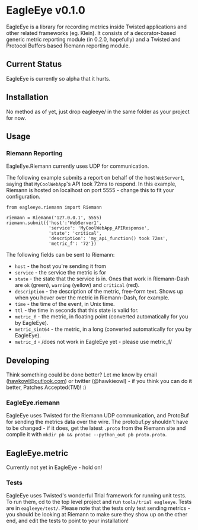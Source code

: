 # EagleEye v0.1.0

EagleEye is a library for recording metrics inside Twisted applications and other related frameworks (eg. Klein). It consists of a decorator-based generic metric reporting module (in 0.2.0, hopefully) and a Twisted and Protocol Buffers based Riemann reporting module.

## Current Status

EagleEye is currently so alpha that it hurts.

## Installation

No method as of yet, just drop eagleeye/ in the same folder as your project for now.

## Usage

### Riemann Reporting

EagleEye.Riemann currently uses UDP for communication. 

The following example submits a report on behalf of the host `WebServer1`, saying that `MyCoolWebApp`'s API took 72ms to respond. In this example, Riemann is hosted on localhost on port 5555 - change this to fit your configuration.

```
from eagleeye.riemann import Riemann

riemann = Riemann('127.0.0.1', 5555)
riemann.submit({'host':'WebServer1',
                'service': 'MyCoolWebApp_APIResponse',
                'state': 'critical',
                'description': 'my_api_function() took 72ms',
                'metric_f': '72'})
```

The following fields can be sent to Riemann:

* `host` - the host you're sending it from
* `service` - the service the metric is for
* `state` - the state that the service is in. Ones that work in Riemann-Dash are `ok` (green), `warning` (yellow) and `critical` (red).
* `description` - the description of the metric, free-form text. Shows up when you hover over the metric in Riemann-Dash, for example.
* `time` - the time of the event, in Unix time.
* `ttl` - the time in seconds that this state is valid for.
* `metric_f` - the metric, in floating point (converted automatically for you by EagleEye).
* `metric_sint64` - the metric, in a long (converted automatically for you by EagleEye).
* `metric_d` - /does not work in EagleEye yet - please use metric_f/

## Developing

Think something could be done better? Let me know by email (hawkowl@outlook.com) or twitter (@hawkieowl) - if you think you can do it better, Patches Accepted(TM)! :)

### EagleEye.riemann

EagleEye uses Twisted for the Riemann UDP communication, and ProtoBuf for sending the metrics data over the wire. The protobuf.py shouldn't have to be changed - if it does, get the latest `.proto` from the Riemann site and compile it with `mkdir pb && protoc --python_out pb proto.proto`.

## EagleEye.metric

Currently not yet in EagleEye - hold on!

### Tests

EagleEye uses Twisted's wonderful Trial framework for running unit tests. To run them, cd to the top level project and run `tools/trial eagleeye`. Tests are in `eagleeye/test/`. Please note that the tests only test sending metrics - you should be looking at Riemann to make sure they show up on the other end, and edit the tests to point to your installation!
